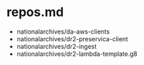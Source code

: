 # repos.md
- nationalarchives/da-aws-clients
- nationalarchives/dr2-preservica-client
- nationalarchives/dr2-ingest
- nationalarchives/dr2-lambda-template.g8

